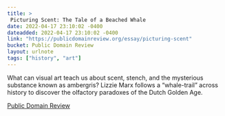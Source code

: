 ```yaml
---
title: > 
 Picturing Scent: The Tale of a Beached Whale
date: 2022-04-17 23:10:02 -0400
dateadded: 2022-04-17 23:10:02 -0400
link: "https://publicdomainreview.org/essay/picturing-scent"
bucket: Public Domain Review
layout: urlnote
tags: ["history", "art"]
--- 
```

What can visual art teach us about scent, stench, and the mysterious substance known as ambergris? Lizzie Marx follows a “whale-trail” across history to discover the olfactory paradoxes of the Dutch Golden Age.
 <!-- end excerpt --> 
<div class='bucket'><a class='internal-link' href='/buckets/public-domain-review'>Public Domain Review</a></div> 

